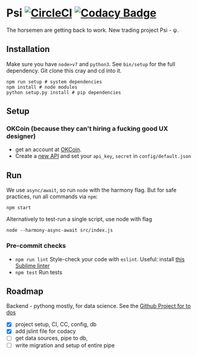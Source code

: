 # Psi [![CircleCI](https://circleci.com/gh/kengz/psi.svg?style=shield)](https://circleci.com/gh/kengz/psi) [![Codacy Badge](https://api.codacy.com/project/badge/Grade/1bfadfa824fc46eab2f86841b46fb8c6)](https://www.codacy.com/app/kengzwl/psi?utm_source=github.com&amp;utm_medium=referral&amp;utm_content=kengz/psi&amp;utm_campaign=Badge_Grade)
The horsemen are getting back to work. New trading project Psi - ψ.


## Installation

Make sure you have `node>v7` and `python3`. See `bin/setup` for the full dependency. Git clone this cray and cd into it.

```shell
npm run setup # system dependencies
npm install # node modules
python setup.py install # pip dependencies
```


## Setup

### OKCoin (because they can't hiring a fucking good UX designer)

- get an account at [OKCoin](https://www.okcoin.com).
- Create a [new API](https://www.okcoin.com/user/api.do) and set your `api_key`, `secret` in `config/default.json`


## Run

We use `async/await`, so run `node` with the harmony flag. But for safe practices, run all commands via `npm`:

```shell
npm start
```

Alternatively to test-run a single script, use node with flag
```shell
node --harmony-async-await src/index.js
```

### Pre-commit checks

- `npm run lint` Style-check your code with `eslint`. Useful: install [this Sublime linter](https://github.com/roadhump/SublimeLinter-eslint)
- `npm test` Run tests


## Roadmap

Backend - pythong mostly, for data science. See the [Github Project for to dos](https://github.com/kengz/psi/projects/1)

- [x] project setup, CI, CC, config, db
- [x] add jslint file for codacy
- [ ] get data sources, pipe to db, 
- [ ] write migration and setup of entire pipe
